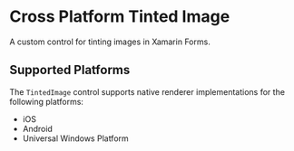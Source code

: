 # Cross Platform Tinted Image
A custom control for tinting images in Xamarin Forms. 

## Supported Platforms
The `TintedImage` control supports native renderer implementations for the following platforms:
- iOS
- Android
- Universal Windows Platform

